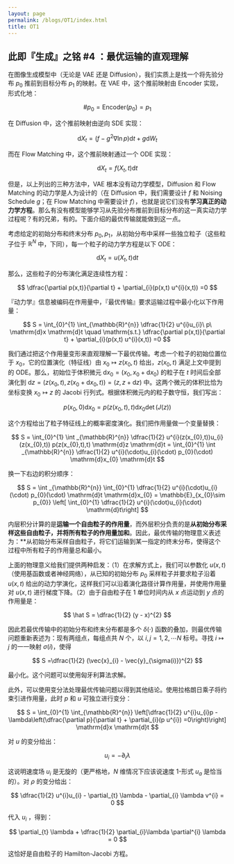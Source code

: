 ```yaml
---
layout: page
permalink: /blogs/OT1/index.html
title: OT1
---
```


## 此即『生成』之铭 #4 ：最优运输的直观理解


在图像生成模型中（无论是 VAE 还是 Diffusion），我们实质上是找一个将先验分布 $p_{0}$ 推前到目标分布 $p_{1}$ 的映射。在 VAE 中，这个推前映射由 Encoder 实现，形式化地：

$$
\# p_{0} = \mathrm{Encoder}(p_{0}) = p_{1}
$$

在 Diffusion 中，这个推前映射由逆向 SDE 实现：

$$
\mathrm{d}X_{t} = (f - g^{2} \nabla \ln p) \mathrm{d}t + g \mathrm{d}W_{t}
$$

而在 Flow Matching 中，这个推前映射通过一个 ODE 实现：

$$
\mathrm{d}X_{t} = f(X_{t},t) \mathrm{d}t
$$

但是，以上列出的三种方法中，VAE 根本没有动力学模型，Diffusion 和 Flow Matching 的动力学是人为设计的（在 Diffusion 中，我们需要设计 $f$ 和 Noising Schedule $g$；在 Flow Matching 中需要设计 $f$），也就是说它们没有**学习真正的动力学方程**。那么有没有模型能够学习从先验分布推前到目标分布的这一真实动力学过程呢？有的兄弟，有的。下面介绍的最优传输就能做到这一点。

考虑给定的初始分布和终末分布 $p_{0},p_{1}$，从初始分布中采样一些独立粒子（这些粒子位于 $\mathbb{R}^{N}$ 中，下同），每一个粒子的动力学方程是以下 ODE：

$$
 \mathrm{d} X_{t}  = u(X_{t},t) \mathrm{d}t
$$

那么，这些粒子的分布演化满足连续性方程：

$$
\dfrac{\partial p(x,t)}{\partial t} + \partial_{i}(p(x,t) u^{i}(x,t)) =0
$$

『动力学』信息被编码在作用量中，『最优传输』要求运输过程中最小化以下作用量：

$$
S = \int_{0}^{1} \int_{\mathbb{R}^{n}} \dfrac{1}{2} u^{i}u_{i}\ p\  \mathrm{d}x \mathrm{d}t \quad \mathrm{s.t.} \dfrac{\partial p(x,t)}{\partial t} + \partial_{i}(p(x,t) u^{i}(x,t)) =0
$$


我们通过把这个作用量变形来直观理解一下最优传输。考虑一个粒子的初始位置位于 $x_{0}$，它的位置演化（特征线）由 $x_{0}\mapsto z(x_{0},t)$ 给出，$z(x_{0},t)$ 满足上文中提到的 ODE。那么，初始位于体积微元 $\mathrm{d}x_{0} = (x_{0},x_{0} + \mathrm{d}x_{0})$ 的粒子在 $t$ 时间后全部演化到 $\mathrm{d}z = (z (x_{0}, t), z (x_{0} +  \mathrm{d}x_{0}, t)) = (z,z + \mathrm{d}z)$ 中。这两个微元的体积比恰为坐标变换 $x_{0} \mapsto z$ 的 Jacobi 行列式。根据体积微元内的粒子数守恒，我们写出：

$$
p(x_{0},0) \mathrm{d} x_{0} = p(z(x_{0},t),t) \mathrm{d}x_{0} \det (J(z))
$$

这个方程给出了粒子特征线上的概率密度演化。我们把作用量做一个变量替换：

$$
S = \int_{0}^{1} \int _{\mathbb{R}^{n}} \dfrac{1}{2} u^{i}(z(x_{0},t))u_{i}(z(x_{0},t)) p(z(x_{0},t),t) \mathrm{d}z  \mathrm{d}t = \int_{0}^{1} \int _{\mathbb{R}^{n}} \dfrac{1}{2} u^{i}(\cdot)u_{i}(\cdot) p_{0}(\cdot) \mathrm{d}x_{0} \mathrm{d}t  
$$

换一下右边的积分顺序：

$$
S = \int _{\mathbb{R}^{n}} \int_{0}^{1} \dfrac{1}{2} u^{i}(\cdot)u_{i}(\cdot) p_{0}(\cdot)  \mathrm{d}t  \mathrm{d}x_{0} = \mathbb{E}_{x_{0}\sim p_{0}} \left[ \int_{0}^{1} \dfrac{1}{2} u^{i}(\cdot)u_{i}(\cdot)  \mathrm{d}t\right]
$$

内层积分计算的是**运输一个自由粒子的作用量**，而外层积分负责的是**从初始分布采样这些自由粒子，并将所有粒子的作用量加和**。因此，最优传输的物理意义表述为：**从初始分布采样自由粒子，将它们运输到某一指定的终末分布，使得这个过程中所有粒子的作用量总和最小。


上面的物理意义给我们提供两种启发：（1）在求解方式上，我们可以参数化 $u(x,t)$（使用基函数或者神经网络），从已知的初始分布 $p_{0}$ 采样粒子并要求粒子沿着 $u(x,t)$ 给出的动力学演化，这样我们可以沿着演化路径计算作用量，并使用作用量对 $u(x,t)$ 进行梯度下降。（2）由于自由粒子在 1 单位时间内从 $x$ 点运动到 $y$ 点的作用量是：

$$
\hat S = \dfrac{1}{2} (y - x)^{2}
$$

因此若最优传输中的初始分布和终末分布都是多个 $\delta(\cdot)$ 函数的叠加，则最优传输问题重新表述为：现有两组点，每组点共 $N$ 个，以 $i,j = 1,2,\cdots N$ 标号。寻找 $i \mapsto j$ 的一一映射 $\sigma(i)$，使得

$$
S  =\dfrac{1}{2} (\vec{x}_{i}  - \vec{y}_{\sigma(i)})^{2}
$$

最小化。这个问题可以使用匈牙利算法求解。

此外，可以使用变分法处理最优传输问题以得到其他结论。使用拉格朗日乘子将约束引进作用量，此时 $p$ 和 $u$ 可独立进行变分：

$$
S = \int_{0}^{1} \int_{\mathbb{R}^{n}} \left[\dfrac{1}{2} u^{i}u_{i}p - \lambda\left(\dfrac{\partial p}{\partial t} + \partial_{i}(p u^{i}) =0\right)\right]  \mathrm{d}x \mathrm{d}t
$$

对 $u$ 的变分给出：

$$
u_{i} = - \partial_{i}\lambda
$$

这说明速度场 $u_{i}$ 是无旋的（更严格地，$N$ 维情况下应该说速度 1-形式 $u_{a}$ 是恰当的）。对 $\rho$ 的变分给出：

$$
\dfrac{1}{2} u^{i}u_{i} - \partial_{t} \lambda  - \partial_{i} \lambda v^{i} = 0
$$

代入 $u_{i}$ ，得到：

$$
\partial_{t} \lambda  + \dfrac{1}{2}  \partial_{i}\lambda \partial^{i} \lambda = 0
$$

这恰好是自由粒子的 Hamilton-Jacobi 方程。